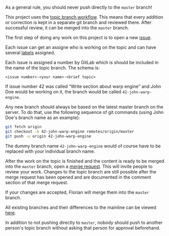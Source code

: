 As a general rule, you should never push directly to the `master` branch!

This project uses the [topic branch workflow](https://git-scm.com/book/en/v2/Git-Branching-Branching-Workflows).
This means that every addition or correction is kept in a separate git branch and reviewed there.
After successful review, it can be merged into the `master` branch.

The first step of doing any work on this project is to open a new [issue](https://git.gsi.de/panda/pandadcs/epics-docker/-/issues).

Each issue can get an assigne who is working on the topic and can have several [labels](https://git.gsi.de/panda/pandadcs/epics-docker/-/issues) assigned.

Each issue is assigned a number by GitLab which is should be included in the name of the topic branch. The schema is:

`<issue number>-<your name>-<brief topic>`

If issue number 42 was called “Write section about warp engine” and John Doe would be working on it, the branch would be called `42-john-warp-engine`.

Any new branch should always be based on the latest master branch on the server. To do that, use the following sequence of git commands (using John Doe's branch name as an example):

```bash
git fetch origin
git checkout -b 42-john-warp-engine remotes/origin/master
git push -u origin 42-john-warp-engine
```

The dummy branch name `42-john-warp-engine` would of course have to be replaced with your individual branch name.

After the work on the topic is finished and the content is ready to be merged into the `master` branch, open a [merge request](https://git.gsi.de/panda/pandadcs/epics-docker/-/merge_requests). This will invite people to review your work.
Changes to the topic branch are still possible after the merge request has been opened and are documented in the comment section of that merge request.

If your changes are accepted, Florian will merge them into the `master` branch.

All existing branches and their differences to the mainline can be viewed [here](https://git.gsi.de/panda/pandadcs/epics-docker/-/branches).

In addition to not pushing directly to `master`, nobody should push to another person's topic branch without asking that person for approval beforehand.
